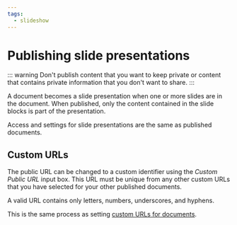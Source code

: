 ```yaml
---
tags:
  - slideshow
---
```


# Publishing slide presentations

::: warning
Don't publish content that you want to keep private or content that contains private information that you don't want to share.
:::

A document becomes a slide presentation when one or more slides are in the document. When published, only the content contained in the slide blocks is part of the presentation.

Access and settings for slide presentations are the same as published documents.

## Custom URLs

The public URL can be changed to a custom identifier using the _Custom Public URL_ input box. This URL must be unique from any other custom URLs that you have selected for your other published documents.

A valid URL contains only letters, numbers, underscores, and hyphens.

This is the same process as setting [custom URLs for documents](/publishing/documents.html).
